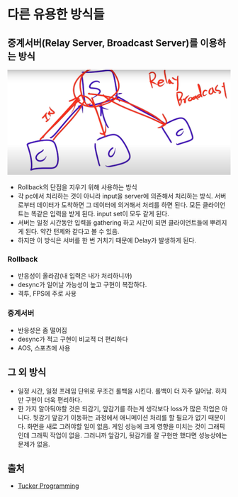 # 다른 유용한 방식들

## 중계서버(Relay Server, Broadcast Server)를 이용하는 방식

![image-20210430020810437](5_다른유용한방식들.assets/image-20210430020810437.png)

- Rollback의 단점을 지우기 위해 사용하는 방식
- 각 pc에서 처리하는 것이 아니라 input을 server에 의존해서 처리하는 방식.  서버로부터 데이터가 도착하면 그 데이터에 의거해서 처리를 하면 된다. 모든 클라이언트는 똑같은 입력을 받게 된다. input set이 모두 같게 된다.
- 서버는 일정 시간동안 입력을 gathering 하고 시간이 되면 클라이언트들에 뿌려지게 된다. 약간 턴제와 같다고 볼 수 있음.
- 하지만 이 방식은 서버를 한 번 거치기 때문에 Delay가 발생하게 된다.

### Rollback

- 반응성이 올라감(내 입력은 내가 처리하니까)
- desync가 일어날 가능성이 높고 구현이 복잡하다.
- 격투, FPS에 주로 사용

### 중계서버

- 반응성은 좀 떨어짐
- desync가 적고 구현이 비교적 더 편리하다
- AOS, 스포츠에 사용 



## 그 외 방식

- 일정 시간, 일정 프레임 단위로 무조건 롤백을 시킨다. 롤백이 더 자주 일어남. 하지만 구현이 더욱 편리하다.
- 한 가지 알아둬야할 것은 되감기, 앞감기를 하는게 생각보다 loss가 많은 작업은 아니다. 뒷감기 앞감기 이동하는 과정에서 애니메이션 처리를 할 필요가 없기 때문이다. 화면을 새로 그려야할 일이 없음. 게임 성능에 크게 영향을 미치는 것이 그래픽인데 그래픽 작업이 없음. 그러니까 앞감기, 뒷감기를 잘 구현만 했다면 성능상에는 문제가 없음.



## 출처

- [Tucker Programming](https://youtu.be/HZC70xFpW8Q)

  

